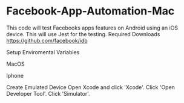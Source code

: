 # Facebook-App-Automation-Mac
 This code will test Facebooks apps features on Android using an iOS device. This will use Jest for the testing. 
Required Downloads
https://github.com/facebook/idb

Setup Enviromental Variables

MacOS

Iphone 

Create Emulated Device
Open Xcode and click 'Xcode'. Click 'Open Developer Tool'. Click 'Simulator'.

